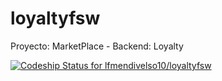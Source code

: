 loyaltyfsw
==========

Proyecto: MarketPlace - Backend: Loyalty

[ ![Codeship Status for lfmendivelso10/loyaltyfsw](https://www.codeship.io/projects/dd4b2100-410a-0132-e238-5e14300eaef6/status)](https://www.codeship.io/projects/44076)
